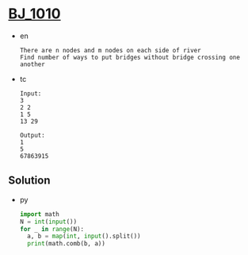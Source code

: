 # [BJ_1010](https://acmicpc.net/problem/1010)

* en

  ```en
  There are n nodes and m nodes on each side of river
  Find number of ways to put bridges without bridge crossing one another
  ```

* tc

  ```tc
  Input:
  3
  2 2
  1 5
  13 29

  Output:
  1
  5
  67863915
  ```

## Solution

* py

  ```py
  import math
  N = int(input())
  for _ in range(N):
    a, b = map(int, input().split())
    print(math.comb(b, a))
  ```
